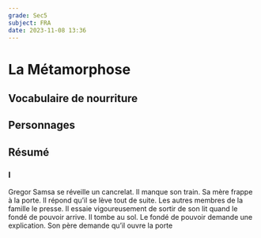 ```yaml
---
grade: Sec5
subject: FRA
date: 2023-11-08 13:36
---
```


# La Métamorphose

## Vocabulaire de nourriture

## Personnages

## Résumé

### I

Gregor Samsa se réveille un cancrelat. Il manque son train. Sa mère frappe à la porte. Il répond qu’il se lève tout de suite. Les autres membres de la famille le presse. Il essaie vigoureusement de sortir de son lit quand le fondé de pouvoir arrive. Il tombe au sol. Le fondé de pouvoir demande une explication. Son père demande qu’il ouvre la porte